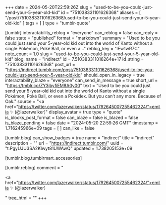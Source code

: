 +++
date = 2024-05-20T22:59:26Z
slug = "used-to-be-you-could-just-send-your-5-year-old-kid"
id = "751038331101626368"
aliases = [ "/post/751038331101626368/used-to-be-you-could-just-send-your-5-year-old-kid" ]
tags = [ ]
type = "tumblr-quote"

[tumblr]
interactability_reblog = "everyone"
can_reblog = false
can_reply = false
state = "published"
format = "markdown"
summary = "Used to be you could just send your 5-year-old kid out into the world of Kanto without a single Pokémon, Poké Ball, or even a..."
reblog_key = "lEw1wR7C"
note_count = 1.0
slug = "used-to-be-you-could-just-send-your-5-year-old-kid"
blog_name = "indirect"
id = 7.510383311016264e+17
id_string = "751038331101626368"
post_url = "https://indirect.tumblr.com/post/751038331101626368/used-to-be-you-could-just-send-your-5-year-old-kid"
should_open_in_legacy = true
interactability_blaze = "everyone"
can_send_in_message = true
short_url = "https://tmblr.co/ZY3jbyfiEM8A0y00"
text = "Used to be you could just send your 5-year-old kid out into the world of Kanto without a single Pokémon, Poké Ball, or even a Pokédex. But you can’t any more. Because of Oak."
source = "<a href=\"https://twitter.com/lazerwalker/status/1792645007255462324\">emilia ✨ (@lazerwalker)</a>"
display_avatar = true
type = "quote"
is_blocks_post_format = false
can_blaze = false
is_blazed = false
is_blaze_pending = false
date = "2024-05-20 22:59:26 GMT"
timestamp = 1.716245966e+09
tags = [ ]
can_like = false

[tumblr.blog]
can_show_badges = true
name = "indirect"
title = "indirect"
description = ""
url = "https://indirect.tumblr.com/"
uuid = "t:PgyUJU3SA2Klwyt81UWAwQ"
updated = 1.738205153e+09

[tumblr.blog.tumblrmart_accessories]

[tumblr.reblog]
comment = "<p><a href=\"https://twitter.com/lazerwalker/status/1792645007255462324\">emilia ✨ (@lazerwalker)</a></p>"
tree_html = ""
+++

